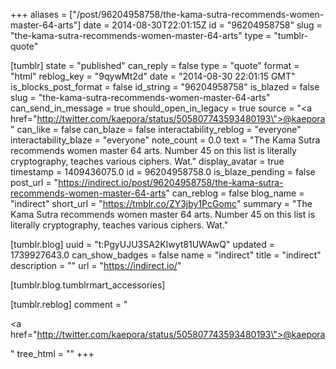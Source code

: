 +++
aliases = ["/post/96204958758/the-kama-sutra-recommends-women-master-64-arts"]
date = 2014-08-30T22:01:15Z
id = "96204958758"
slug = "the-kama-sutra-recommends-women-master-64-arts"
type = "tumblr-quote"

[tumblr]
state = "published"
can_reply = false
type = "quote"
format = "html"
reblog_key = "9qywMt2d"
date = "2014-08-30 22:01:15 GMT"
is_blocks_post_format = false
id_string = "96204958758"
is_blazed = false
slug = "the-kama-sutra-recommends-women-master-64-arts"
can_send_in_message = true
should_open_in_legacy = true
source = "<a href=\"http://twitter.com/kaepora/status/505807743593480193\">@kaepora</a>"
can_like = false
can_blaze = false
interactability_reblog = "everyone"
interactability_blaze = "everyone"
note_count = 0.0
text = "The Kama Sutra recommends women master 64 arts. Number 45 on this list is literally cryptography, teaches various ciphers. Wat."
display_avatar = true
timestamp = 1409436075.0
id = 96204958758.0
is_blaze_pending = false
post_url = "https://indirect.io/post/96204958758/the-kama-sutra-recommends-women-master-64-arts"
can_reblog = false
blog_name = "indirect"
short_url = "https://tmblr.co/ZY3jby1PcGomc"
summary = "The Kama Sutra recommends women master 64 arts. Number 45 on this list is literally cryptography, teaches various ciphers. Wat."

[tumblr.blog]
uuid = "t:PgyUJU3SA2Klwyt81UWAwQ"
updated = 1739927643.0
can_show_badges = false
name = "indirect"
title = "indirect"
description = ""
url = "https://indirect.io/"

[tumblr.blog.tumblrmart_accessories]

[tumblr.reblog]
comment = "<p><a href=\"http://twitter.com/kaepora/status/505807743593480193\">@kaepora</a></p>"
tree_html = ""
+++
